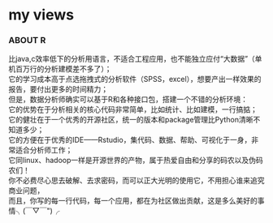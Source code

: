 # my views
### ABOUT R
比java,c效率低下的分析用语言，不适合工程应用，也不能独立应付“大数据”（单机百万行的分析建模差不多了）；   
它的学习成本高于点选拖拽式的分析软件（SPSS，excel），想要产出一样效果的报告，要付出更多的时间精力；   
但是，数据分析师确实可以基于R和各种接口包，搭建一个不错的分析环境：   
它的优势在于分析相关的核心代码非常简单，比如统计、比如建模，一行搞掂；   
它的健壮在于一个优秀的开源社区，统一的版本和package管理比Python清晰不知道多少；   
它的方便在于优秀的IDE——Rstudio，集代码、数据、帮助、可视化于一身，非常适合分析师工作；   
它同linux、hadoop一样是开源世界的产物，属于热爱自由和分享的码农以及伪码农们！   
你不必费尽心思去破解、去求密码，而可以正大光明的使用它，不用担心谁来追究商业问题，   
而且，你写的每一行代码，每一个应用，都在为社区做出贡献，这是多么美好的事情╮(￣▽￣")╭    


